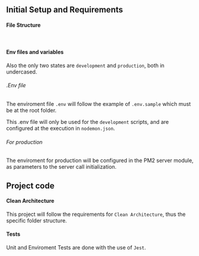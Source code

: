 ## Initial Setup and Requirements

#### File Structure

</br>

#### Env files and variables

Also the only two states are `development` and `production`, both in undercased.

###### .Env file

The enviroment file `.env` will follow the example of `.env.sample` which must be at the root folder.

This .env file will only be used for the `development` scripts, and are configured at the execution in `nodemon.json`.

###### For production

The enviroment for production will be configured in the PM2 server module, as parameters to the server call initialization.

## Project code

#### Clean Architecture

This project will follow the requirements for `Clean Architecture`, thus the specific folder structure.

#### Tests

Unit and Enviroment Tests are done with the use of `Jest`.